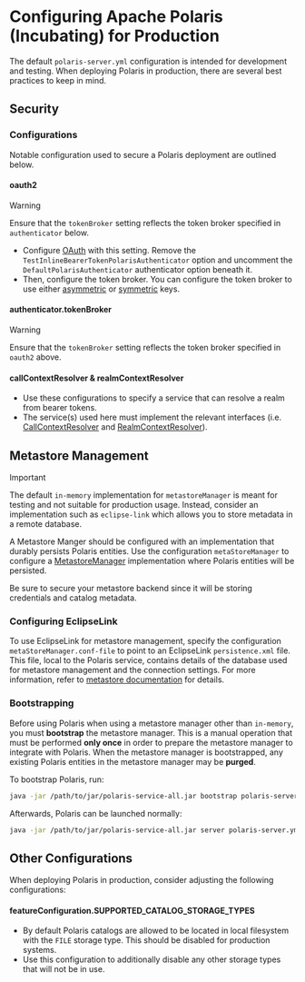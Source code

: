 <!--
  Licensed to the Apache Software Foundation (ASF) under one
  or more contributor license agreements.  See the NOTICE file
  distributed with this work for additional information
  regarding copyright ownership.  The ASF licenses this file
  to you under the Apache License, Version 2.0 (the
  "License"); you may not use this file except in compliance
  with the License.  You may obtain a copy of the License at

   http://www.apache.org/licenses/LICENSE-2.0

  Unless required by applicable law or agreed to in writing,
  software distributed under the License is distributed on an
  "AS IS" BASIS, WITHOUT WARRANTIES OR CONDITIONS OF ANY
  KIND, either express or implied.  See the License for the
  specific language governing permissions and limitations
  under the License.
-->


# Configuring Apache Polaris (Incubating) for Production

The default `polaris-server.yml` configuration is intended for development and testing. When deploying Polaris in production, there are several best practices to keep in mind.

## Security

### Configurations

Notable configuration used to secure a Polaris deployment are outlined below.

#### oauth2

> [!WARNING]  
> Ensure that the `tokenBroker` setting reflects the token broker specified in `authenticator` below.

* Configure [OAuth](https://oauth.net/2/) with this setting. Remove the `TestInlineBearerTokenPolarisAuthenticator` option and uncomment the `DefaultPolarisAuthenticator` authenticator option beneath it.
* Then, configure the token broker. You can configure the token broker to use either [asymmetric](https://github.com/apache/polaris/blob/b482617bf8cc508b37dbedf3ebc81a9408160a5e/polaris-service/src/main/java/io/polaris/service/auth/JWTRSAKeyPair.java#L24) or [symmetric](https://github.com/apache/polaris/blob/b482617bf8cc508b37dbedf3ebc81a9408160a5e/polaris-service/src/main/java/io/polaris/service/auth/JWTSymmetricKeyBroker.java#L23) keys.

#### authenticator.tokenBroker

> [!WARNING]  
> Ensure that the `tokenBroker` setting reflects the token broker specified in `oauth2` above.

#### callContextResolver & realmContextResolver
* Use these configurations to specify a service that can resolve a realm from bearer tokens.
* The service(s) used here must implement the relevant interfaces (i.e. [CallContextResolver](https://github.com/apache/polaris/blob/8290019c10290a600e40b35ddb1e2f54bf99e120/polaris-service/src/main/java/io/polaris/service/context/CallContextResolver.java#L27) and [RealmContextResolver](https://github.com/apache/polaris/blob/7ce86f10a68a3b56aed766235c88d6027c0de038/polaris-service/src/main/java/io/polaris/service/context/RealmContextResolver.java)).

## Metastore Management

> [!IMPORTANT]  
> The default `in-memory` implementation for `metastoreManager` is meant for testing and not suitable for production usage. Instead, consider an implementation such as `eclipse-link` which allows you to store metadata in a remote database.

A Metastore Manger should be configured with an implementation that durably persists Polaris entities. Use the configuration `metaStoreManager` to configure a [MetastoreManager](https://github.com/apache/polaris/blob/627dc602eb15a3258dcc32babf8def34cf6de0e9/polaris-core/src/main/java/io/polaris/core/persistence/PolarisMetaStoreManager.java#L47) implementation where Polaris entities will be persisted. 

Be sure to secure your metastore backend since it will be storing credentials and catalog metadata.

### Configuring EclipseLink

To use EclipseLink for metastore management, specify the configuration `metaStoreManager.conf-file` to point to an EclipseLink `persistence.xml` file. This file, local to the Polaris service, contains details of the database used for metastore management and the connection settings. For more information, refer to [metastore documentation](./metastores.md) for details.

### Bootstrapping

Before using Polaris when using a metastore manager other than `in-memory`, you must **bootstrap** the metastore manager. This is a manual operation that must be performed **only once** in order to prepare the metastore manager to integrate with Polaris. When the metastore manager is bootstrapped, any existing Polaris entities in the metastore manager may be **purged**.

To bootstrap Polaris, run:

```bash
java -jar /path/to/jar/polaris-service-all.jar bootstrap polaris-server.yml
```

Afterwards, Polaris can be launched normally:

```bash
java -jar /path/to/jar/polaris-service-all.jar server polaris-server.yml
```

## Other Configurations

When deploying Polaris in production, consider adjusting the following configurations:

#### featureConfiguration.SUPPORTED_CATALOG_STORAGE_TYPES
  - By default Polaris catalogs are allowed to be located in local filesystem with the `FILE` storage type. This should be disabled for production systems.
  - Use this configuration to additionally disable any other storage types that will not be in use.


